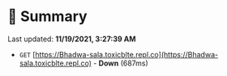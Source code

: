 # 📖 Summary
Last updated: **11/19/2021, 3:27:39 AM**

- `GET` [https://Bhadwa-sala.toxicblte.repl.co](https://Bhadwa-sala.toxicblte.repl.co) - **Down** (687ms)
